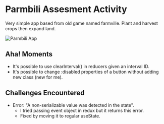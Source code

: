 # Parmbili Assesment Activity

Very simple app based from old game named farmville.
Plant and harvest crops then expand land.

![Parmbili App](https://user-images.githubusercontent.com/119291271/210716645-8da85889-74f5-4679-9899-b9a085594f05.gif)

## Aha! Moments

* It's possible to use clearInterval() in reducers given an interval ID.
* It's possible to change :disabled properties of a button without adding new class (new for me).

## Challenges Encountered

* Error: "A non-serializable value was detected in the state".
    - I tried passing event object in redux but it returns this error.
    - Fixed by moving it to regular useState.

